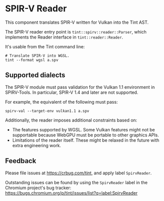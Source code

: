 # SPIR-V Reader

This component translates SPIR-V written for Vulkan into the Tint AST.

The SPIR-V reader entry point is `tint::spirv::reader::Parser`, which
implements the Reader interface in `tint::reader::Reader`.

It's usable from the Tint command line:

    # Translate SPIR-V into WGSL.
    tint --format wgsl a.spv

## Supported dialects

The SPIR-V module must pass validation for the Vulkan 1.1 environment in SPIRV-Tools.
In particular, SPIR-V 1.4 and later are not supported.

For example, the equivalent of the following must pass:

    spirv-val --target-env vulkan1.1 a.spv

Additionally, the reader imposes additional constraints based on:

* The features supported by WGSL. Some Vulkan features might not be supportable because
   WebGPU must be portable to other graphics APIs.
* Limitations of the reader itself. These might be relaxed in the future with extra
   engineering work.

## Feedback

Please file issues at https://crbug.com/tint, and apply label `SpirvReader`.

Outstanding issues can be found by using the `SpirvReader` label in the Chromium project's
bug tracker: https://bugs.chromium.org/p/tint/issues/list?q=label:SpirvReader
